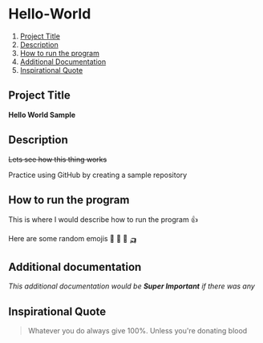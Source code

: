 # Hello-World

1. [Project Title](#Project-title)
2. [Description](#Description)
3. [How to run the program](#How-to-run-the-program)
4. [Additional Documentation](#Additional-documentation)
5. [Inspirational Quote](Inspirational-quote)

## Project Title
**Hello World Sample**

## Description 
~~Lets see how this thing works~~

Practice using GitHub by creating a sample repository

## How to run the program

This is where I would describe how to run the program 👍

Here are some random emojis 	:disguised_face: :guard: :parrot: :auto_rickshaw:

## Additional documentation

*This additional documentation would be **Super Important** if there was any*

## Inspirational Quote

> Whatever you do always give 100%. Unless you're donating blood
